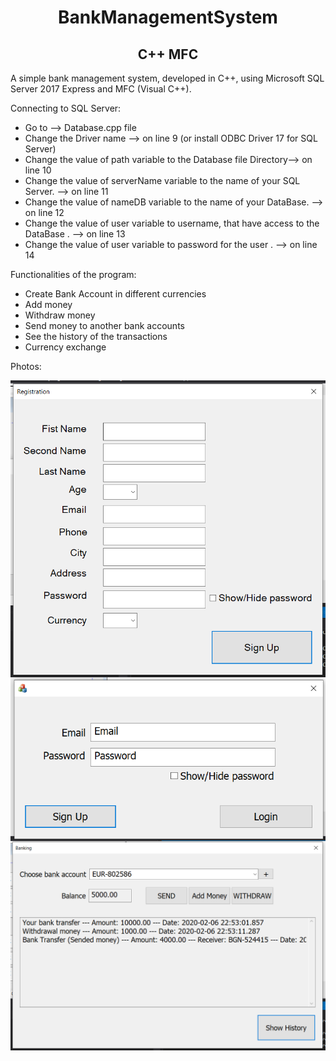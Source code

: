 <h1 align = "center"> BankManagementSystem </h1>
<h2 align = "center"> C++ MFC </h2>

A simple bank management system, developed in C++, using Microsoft SQL Server 2017 Express and MFC (Visual C++).

Connecting to SQL Server:

  - Go to --> Database.cpp file
  - Change the Driver name --> on line 9 (or install ODBC Driver 17 for SQL Server)
  - Change the value of path variable to the Database file Directory--> on line 10
  - Change the value of serverName variable to the name of your SQL Server. --> on line 11
  - Change the value of nameDB variable to the name of your DataBase. --> on line 12
  - Change the value of user variable to username, that have access to the DataBase . --> on line 13
  - Change the value of user variable to password for the user . --> on line 14

Functionalities of the program:

  - Create Bank Account in different currencies
  - Add money
  - Withdraw money
  - Send money to another bank accounts
  - See the history of the transactions
  - Currency exchange
  
Photos:

<img align="left" src="Photos/Registration.PNG">
<img align="left" src="Photos/Login.PNG">
<img align="left" src="Photos/Banking.PNG">


